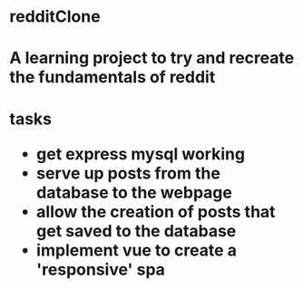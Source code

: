 # redditClone
<h1>A learning project to try and recreate the fundamentals of reddit<h1>
tasks
<ul>
  <li>get express mysql working</li>
  <li>serve up posts from the database to the webpage</li>
  <li>allow the creation of posts that get saved to the database</li>
  <li>implement vue to create a 'responsive' spa</li>
</ul>
